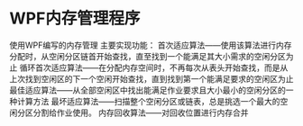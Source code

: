 # WPF内存管理程序
使用WPF编写的内存管理
主要实现功能：
  首次适应算法——使用该算法进行内存分配时，从空闲分区链首开始查找，直至找到一个能满足其大小需求的空闲分区为止
  循环首次适应算法——在分配内存空间时，不再每次从表头开始查找，而是从上次找到空闲区的下一个空闲开始查找，直到找到第一个能满足要求的空闲区为止
  最佳适应算法——从全部空闲区中找出能满足作业要求且大小最小的空闲分区的一种计算方法
  最坏适应算法——扫描整个空闲分区或链表，总是挑选一个最大的空闲分区分割给作业使用。
  内存回收算法——对回收位置进行内存合并
